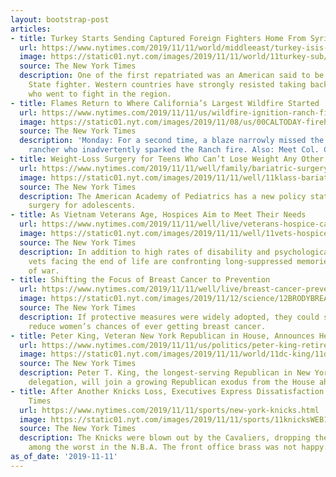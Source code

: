 ```yaml
---
layout: bootstrap-post
articles:
- title: Turkey Starts Sending Captured Foreign Fighters Home From Syria
  url: https://www.nytimes.com/2019/11/11/world/middleeast/turkey-isis-fighters.html
  image: https://static01.nyt.com/images/2019/11/11/world/11turkey-sub/11turkey-sub-facebookJumbo.jpg
  source: The New York Times
  description: One of the first repatriated was an American said to be an Islamic
    State fighter. Western countries have strongly resisted taking back militants
    who went to fight in the region.
- title: Flames Return to Where California’s Largest Wildfire Started
  url: https://www.nytimes.com/2019/11/11/us/wildfire-ignition-ranch-fire-wasps-nest.html
  image: https://static01.nyt.com/images/2019/11/08/us/00CALTODAY-firehouse/00CALTODAY-firehouse-facebookJumbo.jpg
  source: The New York Times
  description: 'Monday: For a second time, a blaze narrowly missed the home of the
    rancher who inadvertently sparked the Ranch fire. Also: Meet Col. Charles Young.'
- title: Weight-Loss Surgery for Teens Who Can’t Lose Weight Any Other Way
  url: https://www.nytimes.com/2019/11/11/well/family/bariatric-surgery-teen-obesity.html
  image: https://static01.nyt.com/images/2019/11/11/well/11klass-bariatric/11klass-bariatric-facebookJumbo.jpg
  source: The New York Times
  description: The American Academy of Pediatrics has a new policy statement on bariatric
    surgery for adolescents.
- title: As Vietnam Veterans Age, Hospices Aim to Meet Their Needs
  url: https://www.nytimes.com/2019/11/11/well/live/veterans-hospice-care-end-of-life.html
  image: https://static01.nyt.com/images/2019/11/11/well/11vets-hospice1/merlin_164178681_f32ff6f0-70a9-4586-a8b1-5ac608672172-facebookJumbo.jpg
  source: The New York Times
  description: In addition to high rates of disability and psychological issues, some
    vets facing the end of life are confronting long-suppressed memories of the traumas
    of war.
- title: Shifting the Focus of Breast Cancer to Prevention
  url: https://www.nytimes.com/2019/11/11/well/live/breast-cancer-prevention.html
  image: https://static01.nyt.com/images/2019/11/12/science/12BRODYBREAST/12BRODYBREAST-facebookJumbo-v2.jpg
  source: The New York Times
  description: If protective measures were widely adopted, they could significantly
    reduce women’s chances of ever getting breast cancer.
- title: Peter King, Veteran New York Republican in House, Announces He Will Retire
  url: https://www.nytimes.com/2019/11/11/us/politics/peter-king-retire.html
  image: https://static01.nyt.com/images/2019/11/11/world/11dc-king/11dc-king-facebookJumbo.jpg
  source: The New York Times
  description: Peter T. King, the longest-serving Republican in New York’s congressional
    delegation, will join a growing Republican exodus from the House ahead of 2020.
- title: After Another Knicks Loss, Executives Express Dissatisfaction - The New York
    Times
  url: https://www.nytimes.com/2019/11/11/sports/new-york-knicks.html
  image: https://static01.nyt.com/images/2019/11/11/sports/11knicksWEB1resend/11knicksWEB1resend-facebookJumbo.jpg
  source: The New York Times
  description: The Knicks were blown out by the Cavaliers, dropping their record to
    among the worst in the N.B.A. The front office brass was not happy.
as_of_date: '2019-11-11'
---
```


